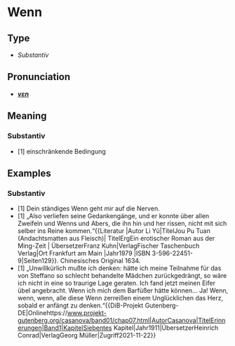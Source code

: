 # Wenn
## Type
- _Substantiv_
## Pronunciation
- **_[vɛn](https://commons.wikimedia.org/wiki/File:De-Wenn.ogg)_**
## Meaning
### Substantiv
- [1] einschränkende Bedingung
## Examples
### Substantiv
- [1] Dein ständiges Wenn geht mir auf die Nerven.
- [1] „Also verliefen seine Gedankengänge, und er konnte über allen Zweifeln und Wenns und Abers, die ihn hin und her rissen, nicht mit sich selber ins Reine kommen.“<ref>{{Literatur |Autor Li Yü|TitelJou Pu Tuan (Andachtsmatten aus Fleisch)| TitelErgEin erotischer Roman aus der Ming-Zeit | ÜbersetzerFranz Kuhn|VerlagFischer Taschenbuch Verlag|Ort Frankfurt am Main |Jahr1979 |ISBN 3-596-22451-9|Seiten129}}. Chinesisches Original 1634.</ref>
- [1] „Unwillkürlich mußte ich denken: hätte ich meine Teilnahme für das von Steffano so schlecht behandelte Mädchen zurückgedrängt, so wäre ich nicht in eine so traurige Lage geraten. Ich fand jetzt meinen Eifer übel angebracht. Wenn ich mich dem Barfüßer hätte können... Ja! Wenn, wenn, wenn, alle diese Wenn zerreißen einem Unglücklichen das Herz, sobald er anfängt zu denken.“<ref>{{DiB-Projekt Gutenberg-DE|Onlinehttps://www.projekt-gutenberg.org/casanova/band01/chap07.html|AutorCasanova|TitelErinnerungen|Band1|KapitelSiebentes Kapitel|Jahr1911|ÜbersetzerHeinrich Conrad|VerlagGeorg Müller|Zugriff2021-11-22}}</ref>

